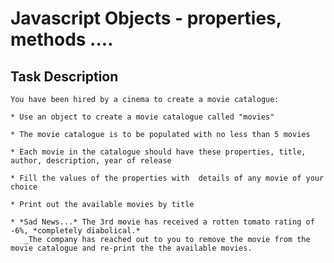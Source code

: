 # Javascript Objects - properties, methods ....

## Task Description
    You have been hired by a cinema to create a movie catalogue: 
 
    * Use an object to create a movie catalogue called "movies"

    * The movie catalogue is to be populated with no less than 5 movies

    * Each movie in the catalogue should have these properties, title, author, description, year of release

    * Fill the values of the properties with  details of any movie of your choice

    * Print out the available movies by title

    * *Sad News...* The 3rd movie has received a rotten tomato rating of -6%, *completely diabolical.*
       _The company has reached out to you to remove the movie from the movie catalogue and re-print the the available movies.